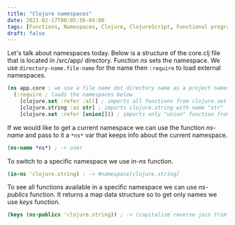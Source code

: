 ```yaml
---
title: "Clojure namespaces"
date: 2021-02-17T00:05:56-04:00
tags: [Functions, Namespaces, Clojure, ClojureScript, Functional programming]
draft: false
---
```


Let's talk about namespaces today. Below is a structure of the core.clj file that is located in /src/app/ directory. Function *ns* sets the namespace. We use `directory-name.file-name` for the name then `:require` to load external namespaces.

```clojure 
(ns app.core ; we use a file name dot directory name as a project namespace
  (:require ; loads the namespaces below
    [clojure.set :refer :all] ; imports all functions from clojure.set
    [clojure.string :as str] ; imports clojure.string with name "str"  
    [clojure.set :refer [union]])) ; imports only "union" function from clojure.set
```
If we would like to get a current namespace we can use the function *ns-name* and pass to it a `*ns*` var that keeps info about the current namespace.
```clojure
(ns-name *ns*) ; -> user
```
To switch to a specific namespace we use *in-ns* function.
```clojure
(in-ns 'clojure.string) ; -> #namespace[clojure.string]
```
To see all functions available in a specific namespace we can use *ns-publics* function. It returns a map data structure so to get only names we use *keys* function.
```clojure
(keys (ns-publics 'clojure.string)) ; -> (capitalize reverse join trim ...)
```